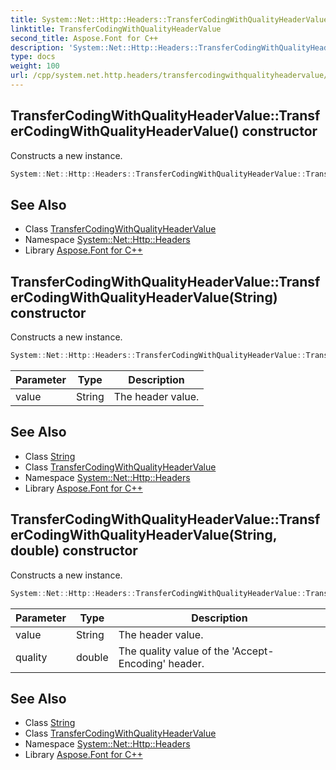 ```yaml
---
title: System::Net::Http::Headers::TransferCodingWithQualityHeaderValue::TransferCodingWithQualityHeaderValue constructor
linktitle: TransferCodingWithQualityHeaderValue
second_title: Aspose.Font for C++
description: 'System::Net::Http::Headers::TransferCodingWithQualityHeaderValue::TransferCodingWithQualityHeaderValue constructor. Constructs a new instance in C++.'
type: docs
weight: 100
url: /cpp/system.net.http.headers/transfercodingwithqualityheadervalue/transfercodingwithqualityheadervalue/
---
```

## TransferCodingWithQualityHeaderValue::TransferCodingWithQualityHeaderValue() constructor


Constructs a new instance.

```cpp
System::Net::Http::Headers::TransferCodingWithQualityHeaderValue::TransferCodingWithQualityHeaderValue()
```

## See Also

* Class [TransferCodingWithQualityHeaderValue](../)
* Namespace [System::Net::Http::Headers](../../)
* Library [Aspose.Font for C++](../../../)
## TransferCodingWithQualityHeaderValue::TransferCodingWithQualityHeaderValue(String) constructor


Constructs a new instance.

```cpp
System::Net::Http::Headers::TransferCodingWithQualityHeaderValue::TransferCodingWithQualityHeaderValue(String value)
```


| Parameter | Type | Description |
| --- | --- | --- |
| value | String | The header value. |

## See Also

* Class [String](../../../system/string/)
* Class [TransferCodingWithQualityHeaderValue](../)
* Namespace [System::Net::Http::Headers](../../)
* Library [Aspose.Font for C++](../../../)
## TransferCodingWithQualityHeaderValue::TransferCodingWithQualityHeaderValue(String, double) constructor


Constructs a new instance.

```cpp
System::Net::Http::Headers::TransferCodingWithQualityHeaderValue::TransferCodingWithQualityHeaderValue(String value, double quality)
```


| Parameter | Type | Description |
| --- | --- | --- |
| value | String | The header value. |
| quality | double | The quality value of the 'Accept-Encoding' header. |

## See Also

* Class [String](../../../system/string/)
* Class [TransferCodingWithQualityHeaderValue](../)
* Namespace [System::Net::Http::Headers](../../)
* Library [Aspose.Font for C++](../../../)
